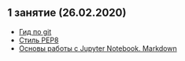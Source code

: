 
## 1 занятие (26.02.2020)

* [Гид по git](https://github.com/rogovich/2020_DPO_PythonProg/blob/master/1_Introduction/2020_DPO_1_0_git.ipynb)
* [Стиль PEP8](https://github.com/rogovich/2020_DPO_PythonProg/blob/master/1_Introduction/2020_DPO_1_0_Coding_Style.ipynb) 
* [Основы работы с Jupyter Notebook. Markdown](https://github.com/rogovich/2020_DPO_PythonProg/blob/master/1_Introduction/2020_DPO_1_0_Jupyter.ipynb)
